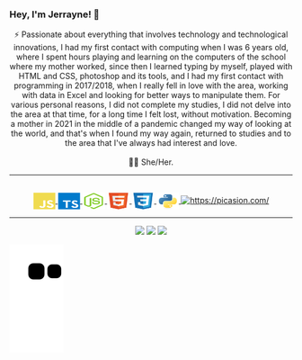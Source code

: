 ### Hey, I'm Jerrayne! 👋

<div align="center">⚡ Passionate about everything that involves technology and technological innovations, I had my first contact with computing when I was 6 years old, where I spent hours playing and learning on the computers of the school where my mother worked, since then I learned typing by myself, played with HTML and CSS, photoshop and its tools, and I had my first contact with programming in 2017/2018, when I really fell in love with the area, working with data in Excel and looking for better ways to manipulate them.
For various personal reasons, I did not complete my studies, I did not delve into the area at that time, for a long time I felt lost, without motivation. Becoming a mother in 2021 in the middle of a pandemic changed my way of looking at the world, and that's when I found my way again, returned to studies and to the area that I've always had interest and love.<br><br>
🧚‍♀️ She/Her.<br></div>
<hr>
<div align="center">
  <a href="https://www.linkedin.com/in/jerrayne-rodrigues/">
</div>

<div style="display: inline_block" align="center"><br>
  <img align="center" alt="Je-Js" height="30" width="40" src="https://raw.githubusercontent.com/devicons/devicon/master/icons/javascript/javascript-plain.svg">
  <img align="center" alt="Je-Ts" height="30" width="40" src="https://raw.githubusercontent.com/devicons/devicon/master/icons/typescript/typescript-plain.svg">
  <img align="center" alt="Je-NodeJS" height="30" width="40" src="https://raw.githubusercontent.com/devicons/devicon/master/icons/nodejs/nodejs-original.svg">
  <img align="center" alt="Je-HTML" height="30" width="40" src="https://raw.githubusercontent.com/devicons/devicon/master/icons/html5/html5-original.svg">
  <img align="center" alt="Je-CSS" height="30" width="40" src="https://raw.githubusercontent.com/devicons/devicon/master/icons/css3/css3-original.svg">
  <img align="center" alt="Je-PHP" height="30" width="40" src="https://raw.githubusercontent.com/devicons/devicon/master/icons/python/python-original.svg">
  <a href="https://picasion.com/"><img src="https://i.picasion.com/pic92/d7c8f2d17ea0a40aa822b215be2c31df.gif" width="125" height="125" border="0" alt="https://picasion.com/" /></a><br />
</div>
<hr>
  <div align="center"> 
  
  <a href="https://instagram.com/jerrayner" target="_blank"><img src="https://img.shields.io/badge/-Instagram-%23E4405F?style=for-the-badge&logo=instagram&logoColor=white" target="_blank"></a>
  <a href = "mailto:jerrayner@gmail.com"><img src="https://img.shields.io/badge/-Gmail-%23333?style=for-the-badge&logo=gmail&logoColor=white" target="_blank"></a>
  <a href="https://www.linkedin.com/in/jerrayne-rodrigues" target="_blank"><img src="https://img.shields.io/badge/-LinkedIn-%230077B5?style=for-the-badge&logo=linkedin&logoColor=white" target="_blank"></a> 
</div>

  ![snake gif](https://github.com/jerrayner/jerrayner/blob/output/github-contribution-grid-snake.svg)

